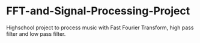 # FFT-and-Signal-Processing-Project
Highschool project to process music with Fast Fourier Transform, high pass filter and low pass filter.
